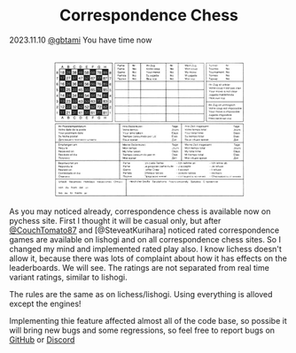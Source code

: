 <h1 align="center">Correspondence Chess</h1>
<div class="meta-headline">
    <div class= "meta">
        <span class="text">2023.11.10</span>
        <span class="text"><a href="/@/gbtami">@gbtami</a></span>
        <span class="text">You have time now</span>
    </div>
    <div class= "headline"></div>
</div>
</br>

<p align="center">
  <img src="https://github.com/gbtami/pychess-variants/blob/master/static/images/Postcard-for-correspondence-chess.png" width="345" height="245">
</p>

As you may noticed already, correspondence chess is available now on pychess site. First I thought it will be casual only, but after [@CouchTomato87]() and [@SteveatKurihara] noticed rated correspondence games are available on lishogi and on all correspondence chess sites. So I changed my mind and implemented rated play also. I know lichess doesn't allow it, because there was lots of complaint about how it has effects on the leaderboards. We will see. The ratings are not separated from real time variant ratings, similar to lishogi.

The rules are the same as on lichess/lishogi. Using everything is alloved except the engines!

Implementing thie feature affected almost all of the code base, so possibe it will bring new bugs and some regressions, so feel free to report bugs on [GitHub](https://github.com/gbtami/pychess-variants/issues) or [Discord](https://discord.gg/aPs8RKr)
